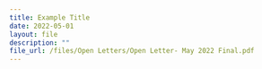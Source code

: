 ```yaml
---
title: Example Title
date: 2022-05-01
layout: file
description: ""
file_url: /files/Open Letters/Open Letter- May 2022 Final.pdf
---
```

